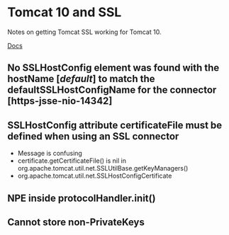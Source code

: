 # Tomcat 10 and SSL

Notes on getting Tomcat SSL working for Tomcat 10.

[Docs](https://tomcat.apache.org/tomcat-10.1-doc/config/http.html#SSL_Support)

## No SSLHostConfig element was found with the hostName [_default_] to match the defaultSSLHostConfigName for the connector [https-jsse-nio-14342]

## SSLHostConfig attribute certificateFile must be defined when using an SSL connector

- Message is confusing
- certificate.getCertificateFile() is nil in org.apache.tomcat.util.net.SSLUtilBase.getKeyManagers()
- org.apache.tomcat.util.net.SSLHostConfigCertificate


## NPE inside protocolHandler.init()


## Cannot store non-PrivateKeys

